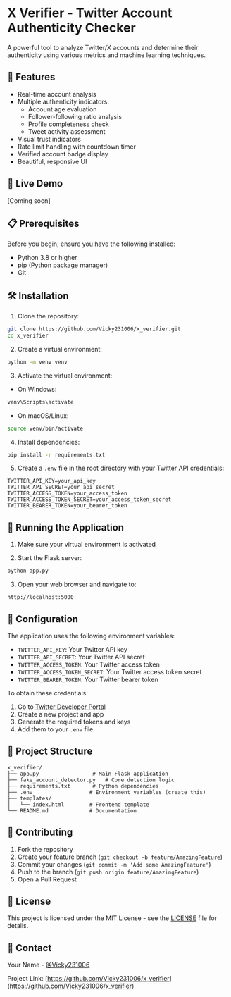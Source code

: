 # X Verifier - Twitter Account Authenticity Checker

A powerful tool to analyze Twitter/X accounts and determine their authenticity using various metrics and machine learning techniques.

## 🌟 Features

- Real-time account analysis
- Multiple authenticity indicators:
  - Account age evaluation
  - Follower-following ratio analysis
  - Profile completeness check
  - Tweet activity assessment
- Visual trust indicators
- Rate limit handling with countdown timer
- Verified account badge display
- Beautiful, responsive UI

## 🚀 Live Demo

[Coming soon]

## 📋 Prerequisites

Before you begin, ensure you have the following installed:
- Python 3.8 or higher
- pip (Python package manager)
- Git

## 🛠️ Installation

1. Clone the repository:
```bash
git clone https://github.com/Vicky231006/x_verifier.git
cd x_verifier
```

2. Create a virtual environment:
```bash
python -m venv venv
```

3. Activate the virtual environment:
- On Windows:
```bash
venv\Scripts\activate
```
- On macOS/Linux:
```bash
source venv/bin/activate
```

4. Install dependencies:
```bash
pip install -r requirements.txt
```

5. Create a `.env` file in the root directory with your Twitter API credentials:
```env
TWITTER_API_KEY=your_api_key
TWITTER_API_SECRET=your_api_secret
TWITTER_ACCESS_TOKEN=your_access_token
TWITTER_ACCESS_TOKEN_SECRET=your_access_token_secret
TWITTER_BEARER_TOKEN=your_bearer_token
```

## 🚀 Running the Application

1. Make sure your virtual environment is activated

2. Start the Flask server:
```bash
python app.py
```

3. Open your web browser and navigate to:
```
http://localhost:5000
```

## 🔧 Configuration

The application uses the following environment variables:
- `TWITTER_API_KEY`: Your Twitter API key
- `TWITTER_API_SECRET`: Your Twitter API secret
- `TWITTER_ACCESS_TOKEN`: Your Twitter access token
- `TWITTER_ACCESS_TOKEN_SECRET`: Your Twitter access token secret
- `TWITTER_BEARER_TOKEN`: Your Twitter bearer token

To obtain these credentials:
1. Go to [Twitter Developer Portal](https://developer.twitter.com/en/portal/dashboard)
2. Create a new project and app
3. Generate the required tokens and keys
4. Add them to your `.env` file

## 📁 Project Structure

```
x_verifier/
├── app.py                 # Main Flask application
├── fake_account_detector.py   # Core detection logic
├── requirements.txt       # Python dependencies
├── .env                  # Environment variables (create this)
├── templates/
│   └── index.html        # Frontend template
└── README.md             # Documentation
```

## 🤝 Contributing

1. Fork the repository
2. Create your feature branch (`git checkout -b feature/AmazingFeature`)
3. Commit your changes (`git commit -m 'Add some AmazingFeature'`)
4. Push to the branch (`git push origin feature/AmazingFeature`)
5. Open a Pull Request

## 📝 License

This project is licensed under the MIT License - see the [LICENSE](LICENSE) file for details.

## 🔗 Contact

Your Name - [@Vicky231006](https://github.com/Vicky231006)

Project Link: [https://github.com/Vicky231006/x_verifier](https://github.com/Vicky231006/x_verifier) 